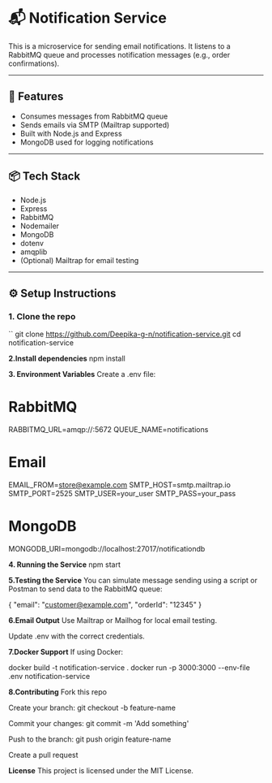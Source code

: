 # 📬 Notification Service

This is a microservice for sending email notifications. It listens to a RabbitMQ queue and processes notification messages (e.g., order confirmations).

---

## 🚀 Features

- Consumes messages from RabbitMQ queue
- Sends emails via SMTP (Mailtrap supported)
- Built with Node.js and Express
- MongoDB used for logging notifications

---

## 📦 Tech Stack

- Node.js
- Express
- RabbitMQ
- Nodemailer
- MongoDB
- dotenv
- amqplib
- (Optional) Mailtrap for email testing


---

## ⚙️ Setup Instructions

### 1. Clone the repo

``
git clone https://github.com/Deepika-g-n/notification-service.git
cd notification-service

**2.Install dependencies**
npm install

**3. Environment Variables**
Create a .env file:

# RabbitMQ
RABBITMQ_URL=amqp://<rabbitmq-host>:5672
QUEUE_NAME=notifications

# Email
EMAIL_FROM=store@example.com
SMTP_HOST=smtp.mailtrap.io
SMTP_PORT=2525
SMTP_USER=your_user
SMTP_PASS=your_pass

# MongoDB
MONGODB_URI=mongodb://localhost:27017/notificationdb


**4. Running the Service**
npm start

**5.Testing the Service**
You can simulate message sending using a script or Postman to send data to the RabbitMQ queue:

{
  "email": "customer@example.com",
  "orderId": "12345"
}

**6.Email Output**
Use Mailtrap or Mailhog for local email testing.

Update .env with the correct credentials.

**7.Docker Support**
If using Docker:

docker build -t notification-service .
docker run -p 3000:3000 --env-file .env notification-service

**8.Contributing**
Fork this repo

Create your branch: git checkout -b feature-name

Commit your changes: git commit -m 'Add something'

Push to the branch: git push origin feature-name

Create a pull request

**License**
This project is licensed under the MIT License.



